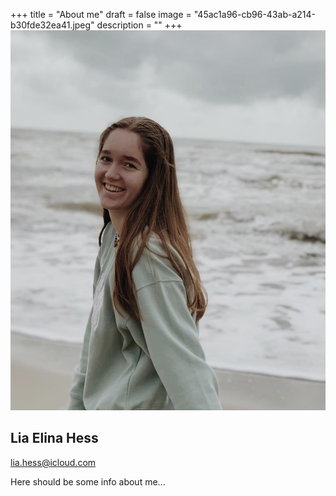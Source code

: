 +++
title = "About me"
draft = false
image = "45ac1a96-cb96-43ab-a214-b30fde32ea41.jpeg"
description = ""
+++
![](45ac1a96-cb96-43ab-a214-b30fde32ea41.jpeg)

## Lia Elina Hess

lia.hess@icloud.com

Here should be some info about me...
